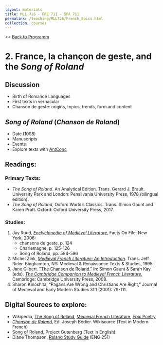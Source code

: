 ```yaml
---
layout: materials
title: MLL 726 - FRE 711 - SPA 711
permalink: /teaching/MLL726/French_Epics.html
collection: courses
---
```

<< [Back to Programm][0]

# 2. France, la chançon de geste, and the *Song of Roland* 

## Discussion 

- Birth of Romance Languages
- First texts in vernacular
- Chanson de geste: origins, topics, trends, form and content


## *Song of Roland* (*Chanson de Roland*)

-  Date (1098)
-  Manuscripts 
-  Events
-  Explore texts with [AntConc](http://www.laurenceanthony.net/software/antconc/)

## Readings: 

### Primary Texts: 

* *The Song of Roland*. An Analytical Edition. Trans. Gerard J. Brault. University Park and London: Pensilvania University Press, 1978 (bilingual edition).
* *The Song of Roland*, Oxford World’s Classics. Trans. Simon Gaunt and Karen Pratt. Oxford: Oxford University Press, 2017.  

### Studies:

1. Jay Ruud, [*Enclyclopedia of Medieval Literature.*][1] Facts On File: New York, 2006: 
	- chansons de geste, p. 124
	- Charlemagne, p. 125-126
	- Song of Roland, pp. 594-596
2. Michel Zink, [*Medieval French Literature: An Introduction*](https://miami-primo.hosted.exlibrisgroup.com/primo-explore/fulldisplay?docid=01UOML_ALMA21190405650002976&context=L&vid=uml_new&search_scope=Everything&tab=everything&lang=en_US). Trans. Jeff Rider. Binghamton, NY: Medieval & Renaissance Texts & Studies, 1995.
3. Jane Gilbert. ["The Chanson de Roland."][2] In: Simon Gaunt & Sarah Kay (eds). [*The Cambridge Companion to Medieval French Literature.*][3] Cambridge: Cambridge University Press, 2008.
4. Sharon Kinoshita, “Pagans Are Wrong and Christians Are Right,” Journal of Medieval and Early Modern Studies 31.1 (2001): 79-111.
 

## Digital Sources to explore:
* Wikipedia, [The Song of Roland][5], [Medieval French Literature][6], [Epic Poetry](https://en.wikipedia.org/wiki/Epic_poetry)
* [*Chanson de Roland.*](https://fr.wikisource.org/wiki/La_Chanson_de_Roland/Joseph_B%C3%A9dier/La_Chanson_de_Roland/Traduction) Ed. Joseph Bédier. Wikisource (Text in Modern French)
* [Song of Roland](http://www.gutenberg.org/ebooks/391), Project Gutenberg (Text in English)
* Diane Thompson, [Roland Study Guide](https://novaonline.nvcc.edu/eli/eng251/rolandstudy.htm) (ENG 251) 
 

[0]: index.html
[1]: https://miami-primo.hosted.exlibrisgroup.com/primo-explore/fulldisplay?docid=01UOML_ALMA21145135440002976&context=L&vid=uml_new&search_scope=Everything&tab=everything&lang=en_US
[2]: http://gateway.proquest.com/openurl?ctx_ver=Z39.88-2003&xri:pqil:res_ver=0.2&res_id=xri:lion&rft_id=xri:lion:ft:criticism:R04686911:0&rft.accountid=14585
[3]: https://miami-primo.hosted.exlibrisgroup.com/primo-explore/fulldisplay?docid=01UOML_ALMA51312939050002976&context=L&vid=uml_new&search_scope=Everything&isFrbr=true&tab=everything&lang=en_US
[4]: https://miami-primo.hosted.exlibrisgroup.com/primo-explore/fulldisplay?docid=01UOML_ALMA21190405650002976&context=L&vid=uml_new&search_scope=Everything&tab=everything&lang=en_US
[5]: https://en.wikipedia.org/wiki/The_Song_of_Roland
[6]: https://en.wikipedia.org/wiki/Medieval_French_literature